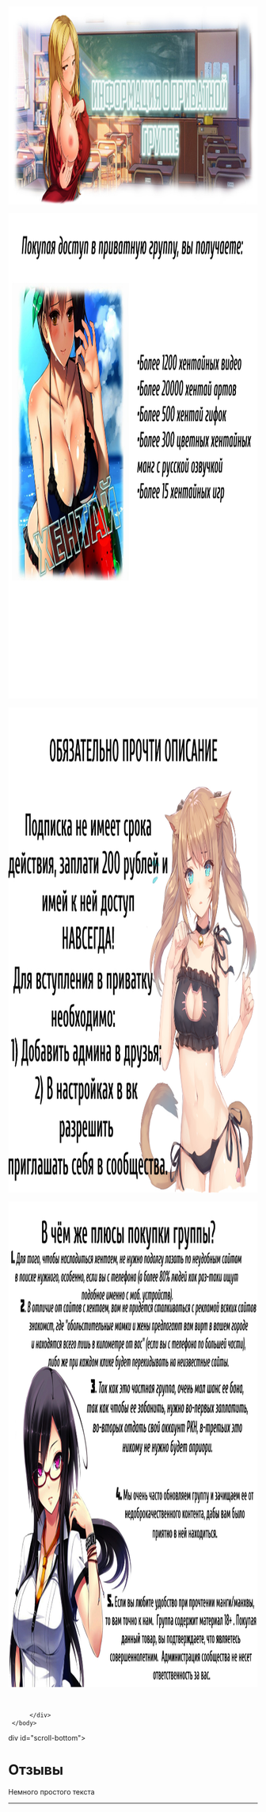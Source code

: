 <!DOCTYPE html>
<html>
<head>
<meta charset="utf-8">
</head>
<body>
<p><img src="1-4.jpg" width="1280" height="400"></p>
<p><img src="1-1.jpg" width="1280" height="980"></p>
<p><img src="1-2.jpg" width="1280" height="980"></p>
<p><img src="1-3.jpg" width="1280" height="980"></p>

<html>
     <head>
          <meta charset="utf-8">
          <link rel="stylesheet" type="text/css" href="style.css" />
          <title>Слай-шоу HTML CSS</title>
     </head>
   
</div>
     <body>
          <div class="wrapper">
               <img src="">
               <img src="">
               <img src="">
            
          </div>
     </body>
</html>
div id="scroll-bottom"></div>

<p id="back-top">
  <a href="#top"><span></span></a>
</p>
</body>
</html>

</body>
</html>

<h1>Отзывы</h1>
<p>Немного простого текста</p>
<hr>
